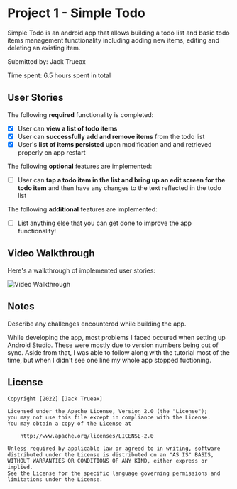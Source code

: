 # Project 1 - Simple Todo

Simple Todo is an android app that allows building a todo list and basic todo items management functionality including adding new items, editing and deleting an existing item.

Submitted by: Jack Trueax

Time spent: 6.5 hours spent in total

## User Stories

The following **required** functionality is completed:

* [x] User can **view a list of todo items**
* [x] User can **successfully add and remove items** from the todo list
* [x] User's **list of items persisted** upon modification and and retrieved properly on app restart

The following **optional** features are implemented:

* [ ] User can **tap a todo item in the list and bring up an edit screen for the todo item** and then have any changes to the text reflected in the todo list

The following **additional** features are implemented:

* [ ] List anything else that you can get done to improve the app functionality!

## Video Walkthrough

Here's a walkthrough of implemented user stories:

<img src='https://i.imgur.com/nrNzxwE.gif' title='Video Walkthrough' width='' alt='Video Walkthrough' />


## Notes

Describe any challenges encountered while building the app.

While developing the app, most problems I faced occured when setting up Android Studio. These were mostly due to version numbers being out of sync. Aside from that, I was able to follow along with the tutorial most of the time, but when I didn't see one line my whole app stopped fuctioning.

## License

    Copyright [2022] [Jack Trueax]

    Licensed under the Apache License, Version 2.0 (the "License");
    you may not use this file except in compliance with the License.
    You may obtain a copy of the License at

        http://www.apache.org/licenses/LICENSE-2.0

    Unless required by applicable law or agreed to in writing, software
    distributed under the License is distributed on an "AS IS" BASIS,
    WITHOUT WARRANTIES OR CONDITIONS OF ANY KIND, either express or implied.
    See the License for the specific language governing permissions and
    limitations under the License.
